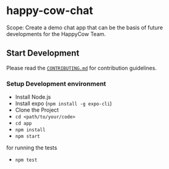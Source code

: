 # happy-cow-chat

Scope: Create a demo chat app that can be the basis of future developments for the HappyCow Team.

## Start Development

Please read the [`CONTRIBUTING.md`](CONTRIBUTING.md) for contribution guidelines.

### Setup Development environment

 -  Install Node.js
 -  Install expo (`npm install -g expo-cli`)
 -  Clone the Project
 -  `cd <path/to/your/code>`
 -  `cd app`
 -  `npm install`
 -  `npm start`

for running the tests

 -  `npm test`
